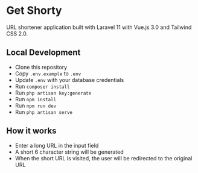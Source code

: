 # Get Shorty
URL shortener application built with Laravel 11 with Vue.js 3.0 and Tailwind CSS 2.0.

## Local Development
- Clone this repository
- Copy `.env.example` to `.env`
- Update `.env` with your database credentials
- Run `composer install`
- Run `php artisan key:generate`
- Run `npm install`
- Run `npm run dev`
- Run `php artisan serve`

## How it works
- Enter a long URL in the input field
- A short 6 character string will be generated
- When the short URL is visited, the user will be redirected to the original URL
